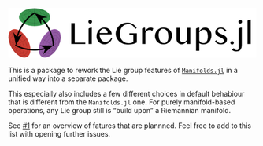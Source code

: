 <div align="center">
    <picture>
        <source media="(prefers-color-scheme: dark)" srcset="https://raw.githubusercontent.com/JuliaManifolds/LieGroups.jl/main/docs/src/assets/logo_text_readme_dark.png">
      <img alt="Manifolds.jl logo with text on the side" src="https://raw.githubusercontent.com/JuliaManifolds/LieGroups.jl//main/docs/src/assets/logo_text_readme.png">
    </picture>
</div>

This is a package to rework the Lie group features of [`Manifolds.jl`](https://juliamanifolds.github.io/Manifolds.jl/stable/) in a unified way into a separate package.

This especially also includes a few different choices in default behabiour that
is different from the `Manifolds.jl` one. For purely manifold-based operations, any Lie group still is “build upon” a Riemannian manifold.

See [#1](https://github.com/JuliaManifolds/LieGroups.jl/issues/1) for an overview of fatures that are plannned.
Feel free to add to this list with opening further issues.